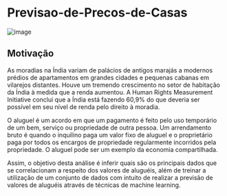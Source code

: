 # Previsao-de-Precos-de-Casas

![image](https://user-images.githubusercontent.com/69591172/187331928-d8f3217d-8187-404f-9491-6a36601372f0.png)


## Motivação

As moradias na Índia variam de palácios de antigos marajás a modernos prédios de apartamentos em grandes cidades e pequenas cabanas em vilarejos distantes. Houve um tremendo crescimento no setor de habitação da Índia à medida que a renda aumentou. A Human Rights Measurement Initiative conclui que a Índia está fazendo 60,9% do que deveria ser possível em seu nível de renda pelo direito à moradia.

O aluguel é um acordo em que um pagamento é feito pelo uso temporário de um bem, serviço ou propriedade de outra pessoa. Um arrendamento bruto é quando o inquilino paga um valor fixo de aluguel e o proprietário paga por todos os encargos de propriedade regularmente incorridos pela propriedade. O aluguel pode ser um exemplo da economia compartilhada.

Assim, o objetivo desta análise é inferir quais são os principais dados que se correlacionam a respeito dos valores de aluguéis, além de treinar a utilização de um conjunto de dados com intuito de realizar a previsão de valores de aluguéis através de técnicas de machine learning.
